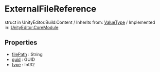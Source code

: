 # ExternalFileReference
struct in UnityEditor.Build.Content
 / Inherits from: <a href="https://docs.unity3d.com/6000.2/Documentation/ScriptReference/ValueType.html">ValueType</a> / Implemented in: <a href="https://docs.unity3d.com/6000.2/Documentation/ScriptReference/UnityEditor.CoreModule.html">UnityEditor.CoreModule</a>

## Properties
- <a href="https://docs.unity3d.com/6000.2/Documentation/ScriptReference/ExternalFileReference-filePath.html">filePath</a> : String
- <a href="https://docs.unity3d.com/6000.2/Documentation/ScriptReference/ExternalFileReference-guid.html">guid</a> : GUID
- <a href="https://docs.unity3d.com/6000.2/Documentation/ScriptReference/ExternalFileReference-type.html">type</a> : Int32
